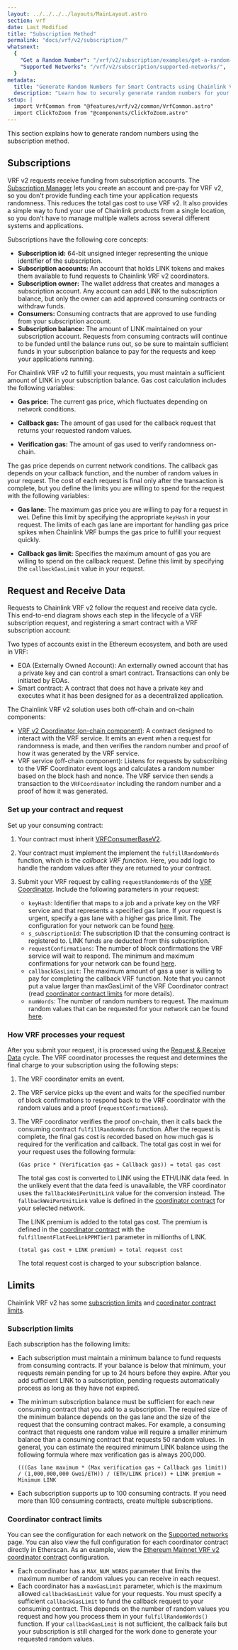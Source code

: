 ```yaml
---
layout: ../../../../layouts/MainLayout.astro
section: vrf
date: Last Modified
title: "Subscription Method"
permalink: "docs/vrf/v2/subscription/"
whatsnext:
  {
    "Get a Random Number": "/vrf/v2/subscription/examples/get-a-random-number/",
    "Supported Networks": "/vrf/v2/subscription/supported-networks/",
  }
metadata:
  title: "Generate Random Numbers for Smart Contracts using Chainlink VRF v2 - Subscription Method"
  description: "Learn how to securely generate random numbers for your smart contract with Chainlink VRF v2(an RNG). This guide uses the subscription method."
setup: |
  import VrfCommon from "@features/vrf/v2/common/VrfCommon.astro"
  import ClickToZoom from "@components/ClickToZoom.astro"
---
```


<VrfCommon callout="subscription"/>

This section explains how to generate random numbers using the subscription method.

<YouTube id="https://www.youtube.com/watch?v=rdJ5d8j1RCg" />

## Subscriptions

VRF v2 requests receive funding from subscription accounts. The [Subscription Manager](/vrf/v2/subscription/ui/) lets you create an account and pre-pay for VRF v2, so you don't provide funding each time your application requests randomness. This reduces the total gas cost to use VRF v2. It also provides a simple way to fund your use of Chainlink products from a single location, so you don't have to manage multiple wallets across several different systems and applications.

<VrfCommon callout="ui"/>

Subscriptions have the following core concepts:

- **Subscription id:** 64-bit unsigned integer representing the unique identifier of the subscription.
- **Subscription accounts:** An account that holds LINK tokens and makes them available to fund requests to Chainlink VRF v2 coordinators.
- **Subscription owner:** The wallet address that creates and manages a subscription account. Any account can add LINK to the subscription balance, but only the owner can add approved consuming contracts or withdraw funds.
- **Consumers:** Consuming contracts that are approved to use funding from your subscription account.
- **Subscription balance:** The amount of LINK maintained on your subscription account. Requests from consuming contracts will continue to be funded until the balance runs out, so be sure to maintain sufficient funds in your subscription balance to pay for the requests and keep your applications running.

For Chainlink VRF v2 to fulfill your requests, you must maintain a sufficient amount of LINK in your subscription balance. Gas cost calculation includes the following variables:

- **Gas price:** The current gas price, which fluctuates depending on network conditions.

- **Callback gas:** The amount of gas used for the callback request that returns your requested random values.

- **Verification gas:** The amount of gas used to verify randomness on-chain.

The gas price depends on current network conditions. The callback gas depends on your callback function, and the number of random values in your request. The cost of each request is final only after the transaction is complete, but you define the limits you are willing to spend for the request with the following variables:

- **Gas lane:** The maximum gas price you are willing to pay for a request in wei. Define this limit by specifying the appropriate `keyHash` in your request. The limits of each gas lane are important for handling gas price spikes when Chainlink VRF bumps the gas price to fulfill your request quickly.

- **Callback gas limit:** Specifies the maximum amount of gas you are willing to spend on the callback request. Define this limit by specifying the `callbackGasLimit` value in your request.

## Request and Receive Data

Requests to Chainlink VRF v2 follow the request and receive data cycle. This end-to-end diagram shows each step in the lifecycle of a VRF subscription request, and registering a smart contract with a VRF subscription account:

<ClickToZoom src='/images/vrf/v2-subscription-e2e.webp' />

Two types of accounts exist in the Ethereum ecosystem, and both are used in VRF:

- EOA (Externally Owned Account): An externally owned account that has a private key and can control a smart contract. Transactions can only be initiated by EOAs.
- Smart contract: A contract that does not have a private key and executes what it has been designed for as a decentralized application.

The Chainlink VRF v2 solution uses both off-chain and on-chain components:

- [VRF v2 Coordinator (on-chain component)](https://github.com/smartcontractkit/chainlink/blob/develop/contracts/src/v0.8/vrf/VRFCoordinatorV2.sol): A contract designed to interact with the VRF service. It emits an event when a request for randomness is made, and then verifies the random number and proof of how it was generated by the VRF service.
- VRF service (off-chain component): Listens for requests by subscribing to the VRF Coordinator event logs and calculates a random number based on the block hash and nonce. The VRF service then sends a transaction to the `VRFCoordinator` including the random number and a proof of how it was generated.

### Set up your contract and request

Set up your consuming contract:

1. Your contract must inherit [VRFConsumerBaseV2](https://github.com/smartcontractkit/chainlink/blob/develop/contracts/src/v0.8/VRFConsumerBaseV2.sol).

1. Your contract must implement the implement the `fulfillRandomWords` function, which is the _callback VRF function_. Here, you add logic to handle the random values after they are returned to your contract.

1. Submit your VRF request by calling `requestRandomWords` of the [VRF Coordinator](https://github.com/smartcontractkit/chainlink/blob/develop/contracts/src/v0.8/VRFCoordinatorV2.sol). Include the following parameters in your request:

   - `keyHash`: Identifier that maps to a job and a private key on the VRF service and that represents a specified gas lane. If your request is urgent, specify a gas lane with a higher gas price limit. The configuration for your network can be found [here](/vrf/v2/subscription/supported-networks/#configurations).
   - `s_subscriptionId`: The subscription ID that the consuming contract is registered to. LINK funds are deducted from this subscription.
   - `requestConfirmations`: The number of block confirmations the VRF service will wait to respond. The minimum and maximum confirmations for your network can be found [here](/vrf/v2/subscription/supported-networks/#configurations).
   - `callbackGasLimit`: The maximum amount of gas a user is willing to pay for completing the callback VRF function. Note that you cannot put a value larger than maxGasLimit of the VRF Coordinator contract (read [coordinator contract limits](#limits) for more details).
   - `numWords`: The number of random numbers to request. The maximum random values that can be requested for your network can be found [here](/vrf/v2/subscription/supported-networks/#configurations).

### How VRF processes your request

After you submit your request, it is processed using the [Request & Receive Data](#request-and-receive-data) cycle. The VRF coordinator processes the request and determines the final charge to your subscription using the following steps:

1. The VRF coordinator emits an event.

1. The VRF service picks up the event and waits for the specified number of block confirmations to respond back to the VRF coordinator with the random values and a proof (`requestConfirmations`).

1. The VRF coordinator verifies the proof on-chain, then it calls back the consuming contract `fulfillRandomWords` function.
   After the request is complete, the final gas cost is recorded based on how much gas is required for the verification and callback. The total gas cost in wei for your request uses the following formula:

   ```
   (Gas price * (Verification gas + Callback gas)) = total gas cost
   ```

   The total gas cost is converted to LINK using the ETH/LINK data feed. In the unlikely event that the data feed is unavailable, the VRF coordinator uses the `fallbackWeiPerUnitLink` value for the conversion instead. The `fallbackWeiPerUnitLink` value is defined in the [coordinator contract](/vrf/v2/subscription/supported-networks/#configurations) for your selected network.

   The LINK premium is added to the total gas cost. The premium is defined in the [coordinator contract](/vrf/v2/subscription/supported-networks/#configurations) with the `fulfillmentFlatFeeLinkPPMTier1` parameter in millionths of LINK.

   ```
   (total gas cost + LINK premium) = total request cost
   ```

   The total request cost is charged to your subscription balance.

## Limits

Chainlink VRF v2 has some [subscription limits](#subscription-limits) and [coordinator contract limits](#coordinator-contract-limits).

### Subscription limits

Each subscription has the following limits:

- Each subscription must maintain a minimum balance to fund requests from consuming contracts. If your balance is below that minimum, your requests remain pending for up to 24 hours before they expire. After you add sufficient LINK to a subscription, pending requests automatically process as long as they have not expired.
- The minimum subscription balance must be sufficient for each new consuming contract that you add to a subscription. The required size of the minimum balance depends on the gas lane and the size of the request that the consuming contract makes. For example, a consuming contract that requests one random value will require a smaller minimum balance than a consuming contract that requests 50 random values. In general, you can estimate the required minimum LINK balance using the following formula where max verification gas is always 200,000.

  ```
  (((Gas lane maximum * (Max verification gas + Callback gas limit)) / (1,000,000,000 Gwei/ETH)) / (ETH/LINK price)) + LINK premium = Minimum LINK
  ```

- Each subscription supports up to 100 consuming contracts. If you need more than 100 consuming contracts, create multiple subscriptions.

### Coordinator contract limits

You can see the configuration for each network on the [Supported networks](/vrf/v2/subscription/supported-networks/) page. You can also view the full configuration for each coordinator contract directly in Etherscan. As an example, view the [Ethereum Mainnet VRF v2 coordinator contract](https://etherscan.io/token/0x271682DEB8C4E0901D1a1550aD2e64D568E69909#readContract) configuration.

- Each coordinator has a `MAX_NUM_WORDS` parameter that limits the maximum number of random values you can receive in each request.
- Each coordinator has a `maxGasLimit` parameter, which is the maximum allowed `callbackGasLimit` value for your requests. You must specify a sufficient `callbackGasLimit` to fund the callback request to your consuming contract. This depends on the number of random values you request and how you process them in your `fulfillRandomWords()` function. If your `callbackGasLimit` is not sufficient, the callback fails but your subscription is still charged for the work done to generate your requested random values.
